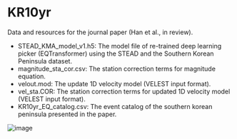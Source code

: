 # KR10yr
Data and resources for the journal paper (Han et al., in review).

* STEAD_KMA_model_v1.h5: The model file of re-trained deep learning picker (EQTransformer) using the STEAD and the Southern Korean Peninsula dataset.
* magnitude_sta_cor.csv: The station correction terms for magnitude equation.
* velout.mod: The update 1D velocity model (VELEST input format).
* vel_sta.COR: The station correction terms for updated 1D velocity model (VELEST input format).
* KR10yr_EQ_catalog.csv: The event catalog of the southern korean peninsula presented in the paper.

![image](https://github.com/jongwon-han/KR10yr/assets/91581397/1262cea2-7419-4128-8199-7871e5e3de55)
